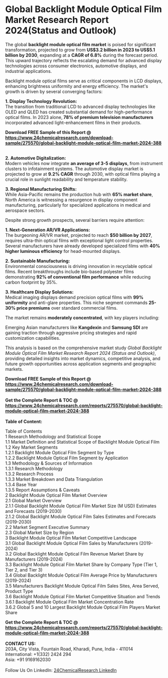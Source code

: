<h1>Global Backlight Module Optical Film Market Research Report 2024(Status and Outlook)</h1><p>The global <strong>backlight module optical film market</strong> is poised for significant transformation, projected to grow from <strong>US$3.2 billion in 2023 to US$5.1 billion by 2030</strong>, expanding at a <strong>CAGR of 6.8%</strong> during the forecast period. This upward trajectory reflects the escalating demand for advanced display technologies across consumer electronics, automotive displays, and industrial applications.</p><p>Backlight module optical films serve as critical components in LCD displays, enhancing brightness uniformity and energy efficiency. The market's growth is driven by several converging factors:</p><p><strong>1. Display Technology Revolution:</strong><br>
The transition from traditional LCD to advanced display technologies like OLED and QLED has created substantial demand for high-performance optical films. In 2023 alone,<strong> 78% of premium television manufacturers</strong> incorporated advanced light-enhancement films in their products.</p><div><b>Download FREE Sample of this Report @ 
            <a href="https://www.24chemicalresearch.com/download-sample/275570/global-backlight-module-optical-film-market-2024-388">
            https://www.24chemicalresearch.com/download-sample/275570/global-backlight-module-optical-film-market-2024-388</a></b></div><br><p><strong>2. Automotive Digitalization:</strong><br>
Modern vehicles now integrate <strong>an average of 3-5 displays</strong>, from instrument clusters to infotainment systems. The automotive display market is projected to grow at <strong>9.2% CAGR</strong> through 2030, with optical films playing a crucial role in sunlight readability and temperature stability.</p><p><strong>3. Regional Manufacturing Shifts:</strong><br>
While Asia-Pacific remains the production hub with <strong>65% market share</strong>, North America is witnessing a resurgence in display component manufacturing, particularly for specialized applications in medical and aerospace sectors.</p><p>Despite strong growth prospects, several barriers require attention:</p><p><strong>1. Next-Generation AR/VR Applications:</strong><br>
The burgeoning AR/VR market, projected to reach <strong>$50 billion by 2027</strong>, requires ultra-thin optical films with exceptional light control properties. Several manufacturers have already developed specialized films with <strong>40% higher luminous efficiency</strong> for head-mounted displays.</p><p><strong>2. Sustainable Manufacturing:</strong><br>
Environmental consciousness is driving innovation in recyclable optical films. Recent breakthroughs include bio-based polyester films demonstrating <strong>92% of conventional film performance</strong> while reducing carbon footprint by 35%.</p><p><strong>3. Healthcare Display Solutions:</strong><br>
Medical imaging displays demand precision optical films with <strong>99% uniformity</strong> and anti-glare properties. This niche segment commands <strong>25-30% price premiums</strong> over standard commercial films.</p><p>The market remains <strong>moderately concentrated</strong>, with key players including:</p><p>Emerging Asian manufacturers like <strong>Kangdexin</strong> and <strong>Samsung SDI</strong> are gaining traction through aggressive pricing strategies and rapid customization capabilities.</p><p>This analysis is based on the comprehensive market study <em>Global Backlight Module Optical Film Market Research Report 2024 (Status and Outlook)</em>, providing detailed insights into market dynamics, competitive analysis, and future growth opportunities across application segments and geographic markets.</p><div><b>Download FREE Sample of this Report @ 
            <a href="https://www.24chemicalresearch.com/download-sample/275570/global-backlight-module-optical-film-market-2024-388">
            https://www.24chemicalresearch.com/download-sample/275570/global-backlight-module-optical-film-market-2024-388</a></b></div><br><div><b>Get the Complete Report & TOC @ 
            <a href="https://www.24chemicalresearch.com/reports/275570/global-backlight-module-optical-film-market-2024-388">
            https://www.24chemicalresearch.com/reports/275570/global-backlight-module-optical-film-market-2024-388</a></b></div><br>
            <b>Table of Content:</b><p>Table of Contents<br />
1 Research Methodology and Statistical Scope<br />
1.1 Market Definition and Statistical Scope of Backlight Module Optical Film<br />
1.2 Key Market Segments<br />
1.2.1 Backlight Module Optical Film Segment by Type<br />
1.2.2 Backlight Module Optical Film Segment by Application<br />
1.3 Methodology & Sources of Information<br />
1.3.1 Research Methodology<br />
1.3.2 Research Process<br />
1.3.3 Market Breakdown and Data Triangulation<br />
1.3.4 Base Year<br />
1.3.5 Report Assumptions & Caveats<br />
2 Backlight Module Optical Film Market Overview<br />
2.1 Global Market Overview<br />
2.1.1 Global Backlight Module Optical Film Market Size (M USD) Estimates and Forecasts (2019-2030)<br />
2.1.2 Global Backlight Module Optical Film Sales Estimates and Forecasts (2019-2030)<br />
2.2 Market Segment Executive Summary<br />
2.3 Global Market Size by Region<br />
3 Backlight Module Optical Film Market Competitive Landscape<br />
3.1 Global Backlight Module Optical Film Sales by Manufacturers (2019-2024)<br />
3.2 Global Backlight Module Optical Film Revenue Market Share by Manufacturers (2019-2024)<br />
3.3 Backlight Module Optical Film Market Share by Company Type (Tier 1, Tier 2, and Tier 3)<br />
3.4 Global Backlight Module Optical Film Average Price by Manufacturers (2019-2024)<br />
3.5 Manufacturers Backlight Module Optical Film Sales Sites, Area Served, Product Type<br />
3.6 Backlight Module Optical Film Market Competitive Situation and Trends<br />
3.6.1 Backlight Module Optical Film Market Concentration Rate<br />
3.6.2 Global 5 and 10 Largest Backlight Module Optical Film Players Market Share </p><div><b>Get the Complete Report & TOC @ 
            <a href="https://www.24chemicalresearch.com/reports/275570/global-backlight-module-optical-film-market-2024-388">
            https://www.24chemicalresearch.com/reports/275570/global-backlight-module-optical-film-market-2024-388</a></b></div><br><b>CONTACT US:</b><br>
            203A, City Vista, Fountain Road, Kharadi, Pune, India - 411014<br>
            International: +1(332) 2424 294<br>
            Asia: +91 9169162030 <br><br>
            Follow Us On LinkedIn: <a href="https://www.linkedin.com/company/24chemicalresearch/">24ChemicalResearch LinkedIn</a>